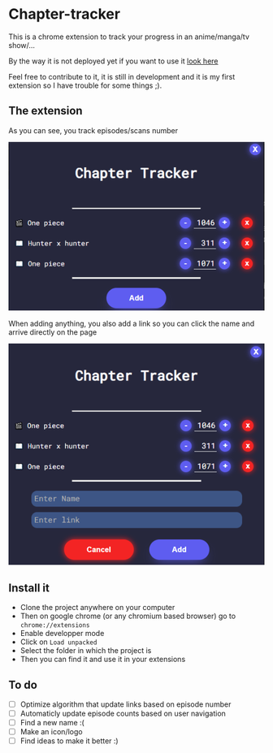 # Chapter-tracker

This is a chrome extension to track your progress in an anime/manga/tv show/...

By the way it is not deployed yet if you want to use it [look here](#install-it) 

Feel free to contribute to it, it is still in development and it is my first extension so I have trouble for some things ;).

## The extension

As you can see, you track episodes/scans number

![img](/assets/01.png)

When adding anything, you also add a link so you can click the name and arrive directly on the page 

![img](/assets/02.png)

## Install it

- Clone the project anywhere on your computer
- Then on google chrome (or any chromium based browser) go to `chrome://extensions`
- Enable developper mode
- Click on `Load unpacked`
- Select the folder in which the project is
- Then you can find it and use it in your extensions

## To do

- [ ] Optimize algorithm that update links based on episode number
- [ ] Automaticly update episode counts based on user navigation
- [ ] Find a new name :(
- [ ] Make an icon/logo
- [ ] Find ideas to make it better :)
